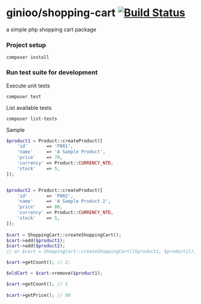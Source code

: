 # ginioo/shopping-cart [![Build Status](https://travis-ci.org/Ginioo/shopping-cart.svg?branch=master)](https://travis-ci.org/Ginioo/shopping-cart)
a simple php shopping cart package

### Project setup
```
composer install
```

### Run test suite for development

Execute unit tests
```
composer test
```

List available tests 
```
composer list-tests
```

Sample
```php
$product1 = Product::createProduct([
    'id'       => 'P001',
    'name'     => 'A Sample Product',
    'price'    => 79,
    'currency' => Product::CURRENCY_NTD,
    'stock'    => 5,
]);


$product2 = Product::createProduct([
    'id'       => 'P002',
    'name'     => 'A Sample Product 2',
    'price'    => 80,
    'currency' => Product::CURRENCY_NTD,
    'stock'    => 5,
]);
        
$cart = ShoppingCart::createShoppingCart();
$cart->add($product1);
$cart->add($product2);
// or $cart = ShoppingCart::createShoppingCart([$product1, $product2]);

$cart->getCount(); // 2;

$oldCart = $cart->remove($product1);

$cart->getCount(); // 1
      
$cart->getPrice(); // 80
```